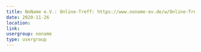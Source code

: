 ```yaml
---
title: NoName e.V.: Online-Treff: https://www.noname-ev.de/w/Online-Treff
date: 2020-11-26
location: 
link: 
usergroup: noname
type: usergroup
---
```

